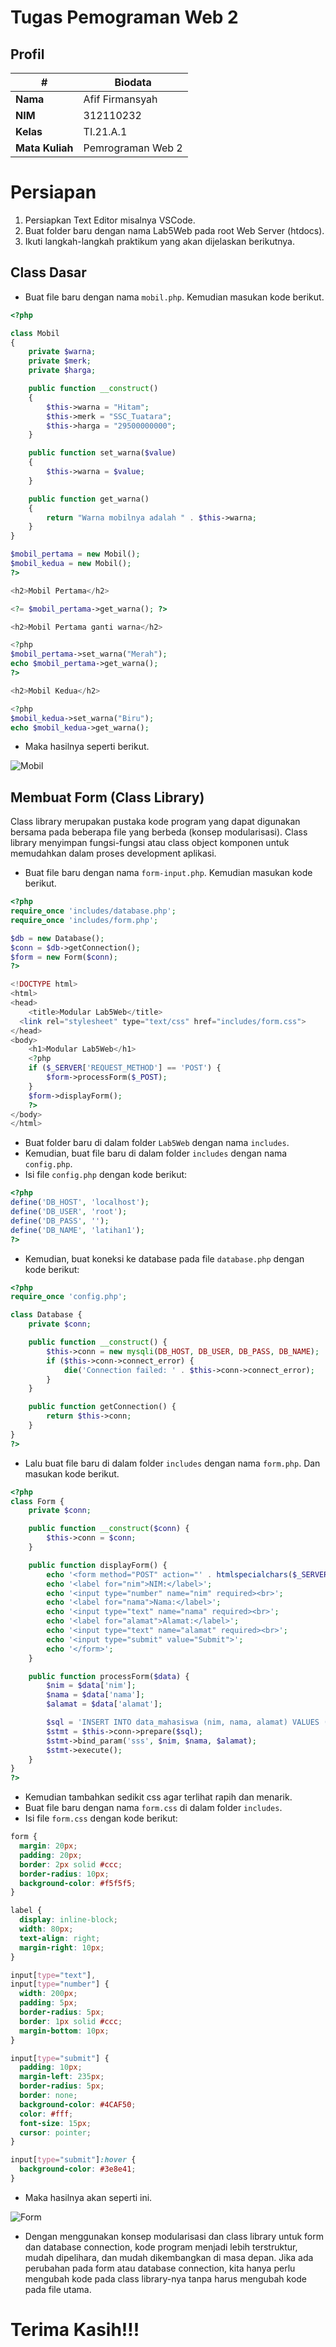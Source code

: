 # Tugas Pemograman Web 2
## Profil
| #               | Biodata           |
| --------------- | ----------------- |
| **Nama**        | Afif Firmansyah   |
| **NIM**         | 312110232         |
| **Kelas**       | TI.21.A.1         |
| **Mata Kuliah** | Pemrograman Web 2 |

# Persiapan 
1. Persiapkan Text Editor misalnya VSCode.
2. Buat folder baru dengan nama Lab5Web pada root Web Server (htdocs).
3. Ikuti langkah-langkah praktikum yang akan dijelaskan berikutnya.

## Class Dasar
- Buat file baru dengan nama `mobil.php`. Kemudian masukan kode berikut.

```php
<?php

class Mobil
{
    private $warna;
    private $merk;
    private $harga;

    public function __construct()
    {
        $this->warna = "Hitam";
        $this->merk = "SSC_Tuatara";
        $this->harga = "29500000000";
    }

    public function set_warna($value)
    {
        $this->warna = $value;
    }

    public function get_warna()
    {
        return "Warna mobilnya adalah " . $this->warna;
    }
}

$mobil_pertama = new Mobil();
$mobil_kedua = new Mobil();
?>

<h2>Mobil Pertama</h2>

<?= $mobil_pertama->get_warna(); ?>

<h2>Mobil Pertama ganti warna</h2>

<?php
$mobil_pertama->set_warna("Merah");
echo $mobil_pertama->get_warna(); 
?>

<h2>Mobil Kedua</h2>

<?php
$mobil_kedua->set_warna("Biru");
echo $mobil_kedua->get_warna();
```

- Maka hasilnya seperti berikut.

![Mobil](img/mobil.PNG)

## Membuat Form (Class Library)
<p>Class library merupakan pustaka kode program yang dapat digunakan bersama pada beberapa file
yang berbeda (konsep modularisasi). Class library menyimpan fungsi-fungsi atau class object
komponen untuk memudahkan dalam proses development aplikasi.</p>

- Buat file baru dengan nama `form-input.php`. Kemudian masukan kode berikut.

```php
<?php
require_once 'includes/database.php';
require_once 'includes/form.php';

$db = new Database();
$conn = $db->getConnection();
$form = new Form($conn);
?>

<!DOCTYPE html>
<html>
<head>
	<title>Modular Lab5Web</title>
  <link rel="stylesheet" type="text/css" href="includes/form.css">
</head>
<body>
	<h1>Modular Lab5Web</h1>
	<?php
	if ($_SERVER['REQUEST_METHOD'] == 'POST') {
		$form->processForm($_POST);
	}
	$form->displayForm();
	?>
</body>
</html>
```

- Buat folder baru di dalam folder `Lab5Web` dengan nama `includes`.
- Kemudian, buat file baru di dalam folder `includes` dengan nama `config.php`.
- Isi file `config.php` dengan kode berikut:

```php
<?php
define('DB_HOST', 'localhost');
define('DB_USER', 'root');
define('DB_PASS', '');
define('DB_NAME', 'latihan1');
?>
```

- Kemudian, buat koneksi ke database pada file `database.php` dengan kode berikut:

```php
<?php
require_once 'config.php';

class Database {
	private $conn;

	public function __construct() {
		$this->conn = new mysqli(DB_HOST, DB_USER, DB_PASS, DB_NAME);
		if ($this->conn->connect_error) {
			die('Connection failed: ' . $this->conn->connect_error);
		}
	}

	public function getConnection() {
		return $this->conn;
	}
}
?>
```

- Lalu buat file baru di dalam folder `includes` dengan nama `form.php`. Dan masukan kode berikut.

```php
<?php
class Form {
	private $conn;

	public function __construct($conn) {
		$this->conn = $conn;
	}

	public function displayForm() {
		echo '<form method="POST" action="' . htmlspecialchars($_SERVER["PHP_SELF"]) . '">';
		echo '<label for="nim">NIM:</label>';
		echo '<input type="number" name="nim" required><br>';
		echo '<label for="nama">Nama:</label>';
		echo '<input type="text" name="nama" required><br>';
		echo '<label for="alamat">Alamat:</label>';
		echo '<input type="text" name="alamat" required><br>';
		echo '<input type="submit" value="Submit">';
		echo '</form>';
	}

	public function processForm($data) {
		$nim = $data['nim'];
		$nama = $data['nama'];
		$alamat = $data['alamat'];

		$sql = 'INSERT INTO data_mahasiswa (nim, nama, alamat) VALUES (?, ?, ?)';
		$stmt = $this->conn->prepare($sql);
		$stmt->bind_param('sss', $nim, $nama, $alamat);
		$stmt->execute();
	}
}
?>
```

- Kemudian tambahkan sedikit css agar terlihat rapih dan menarik.
- Buat file baru dengan nama `form.css` di dalam folder `includes`.
- Isi file `form.css` dengan kode berikut:

```css
form {
  margin: 20px;
  padding: 20px;
  border: 2px solid #ccc;
  border-radius: 10px;
  background-color: #f5f5f5;
}

label {
  display: inline-block;
  width: 80px;
  text-align: right;
  margin-right: 10px;
}

input[type="text"],
input[type="number"] {
  width: 200px;
  padding: 5px;
  border-radius: 5px;
  border: 1px solid #ccc;
  margin-bottom: 10px;
}

input[type="submit"] {
  padding: 10px;
  margin-left: 235px;
  border-radius: 5px;
  border: none;
  background-color: #4CAF50;
  color: #fff;
  font-size: 15px;
  cursor: pointer;
}

input[type="submit"]:hover {
  background-color: #3e8e41;
}
```

- Maka hasilnya akan seperti ini.

![Form](img/form.PNG)

- Dengan menggunakan konsep modularisasi dan class library untuk form dan database connection, kode program menjadi lebih terstruktur, mudah dipelihara, dan mudah dikembangkan di masa depan. Jika ada perubahan pada form atau database connection, kita hanya perlu mengubah kode pada class library-nya tanpa harus mengubah kode pada file utama.

# Terima Kasih!!!